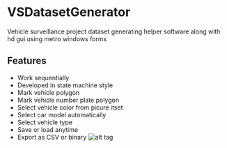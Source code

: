 # VSDatasetGenerator
Vehicle surveillance project dataset generating helper software along with hd gui using metro windows forms

## Features
* Work sequentially
* Developed in state machine style
* Mark vehicle polygon
* Mark vehicle number plate polygon
* Select vehicle color from picure itset
* Select car model automatically
* Select vehicle type
* Save or load anytime
* Export as CSV or binary
![alt tag](http://s30.postimg.org/4r79sdott/Capture.png)
